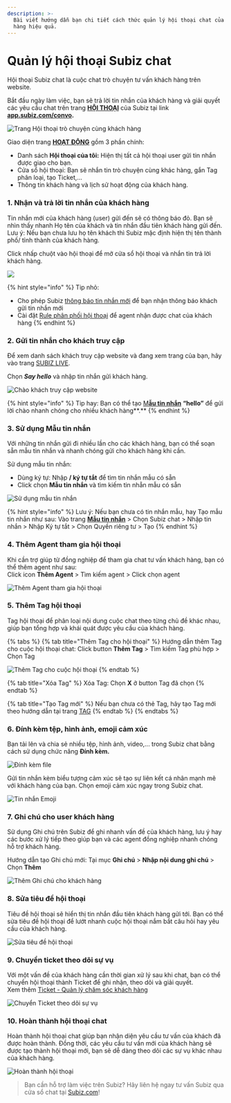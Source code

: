 ```yaml
---
description: >-
  Bài viết hướng dẫn bạn chi tiết cách thức quản lý hội thoại chat của khách
  hàng hiệu quả.
---
```


# Quản lý hội thoại Subiz chat

Hội thoại Subiz chat là cuộc chat trò chuyện tư vấn khách hàng trên website.

Bắt đầu ngày làm việc, bạn sẽ trả lời tin nhắn của khách hàng và giải quyết các yêu cầu chat trên trang [**HỘI THOẠI**](https://app.subiz.com/convo) của Subiz tại link [**app.subiz.com/convo**](https://app.subiz.com/convo)**.**

![Trang H&#x1ED9;i tho&#x1EA1;i tr&#xF2; chuy&#x1EC7;n c&#xF9;ng kh&#xE1;ch h&#xE0;ng](../../.gitbook/assets/conversation%20%282%29.png)

Giao diện trang [**HOẠT ĐỘNG**](https://app.subiz.com/convo) gồm 3 phần chính:

* Danh sách **Hội thoại của tôi:** Hiện thị tất cả hội thoại user gửi tin nhắn được giao cho bạn.
* Cửa sổ hội thoại: Bạn sẽ nhắn tin trò chuyện cùng khác hàng, gắn Tag phân loại, tạo Ticket,...
* Thông tin khách hàng và lịch sử hoạt động của khách hàng.

### 1. Nhận và trả lời tin nhắn của khách hàng

Tin nhắn mới của khách hàng \(user\) gửi đến sẽ có thông báo đỏ. Bạn sẽ nhìn thấy nhanh Họ tên của khách và tin nhắn đầu tiên khách hàng gửi đến.   
Lưu ý: Nếu bạn chưa lưu họ tên khách thì Subiz mặc định hiện thị tên thành phố/ tỉnh thành của khách hàng.

Click nhấp chuột vào hội thoại  để mở cửa sổ hội thoại và nhắn tin trả lời khách hàng.

![](../../.gitbook/assets/conversation%20%281%29.png)

{% hint style="info" %}
Tip nhỏ:

* Cho phép Subiz [thông báo tin nhắn mới](https://app.subiz.com/profile/setting-notification) để bạn nhận thông báo khách gửi tin nhắn mới
* Cài đặt [Rule phân phối hội thoại](https://app.subiz.com/settings/rule-setting) để agent nhận được chat của khách hàng
{% endhint %}

### 2. Gửi tin nhắn cho khách truy cập

Để xem danh sách khách truy cập website và đang xem trang của bạn, hãy vào trang [SUBIZ LIVE](https://app.subiz.com/visitors).

Chọn _**Say hello**_ và nhập tin nhắn gửi khách hàng.

![Ch&#xE0;o kh&#xE1;ch truy c&#x1EAD;p website](../../.gitbook/assets/live.png)

{% hint style="info" %}
Tip hay: Bạn có thể tạo [M**ẫu tin nhắn**](https://app.subiz.com/message-template) **“hello”** để gửi lời chào nhanh chóng cho nhiều khách hàng**.**
{% endhint %}

### 3. Sử dụng Mẫu tin nhắn

Với những tin nhắn gửi đi nhiều lần cho các khách hàng, bạn có thể soạn sẵn mẫu tin nhắn và nhanh chóng gửi cho khách hàng khi cần.

Sử dụng mẫu tin nhắn:

* Dùng ký tự: Nhập **/ ký tự tắt** để tìm tin nhắn mẫu có sẵn
* Click chọn **Mẫu tin nhắn** và tìm kiếm tin nhẵn mẫu có sẵn

![S&#x1EED; d&#x1EE5;ng m&#x1EAB;u tin nh&#x1EAF;n](../../.gitbook/assets/03.-mau-tin-nhan.png)

{% hint style="info" %}
Lưu ý: Nếu bạn chưa có tin nhắn mẫu, hay Tạo mẫu tin nhắn như sau: Vào trang [**Mẫu tin nhắn**](https://app.subiz.com/message-template) &gt; Chọn Subiz chat &gt; Nhập tin nhắn &gt; Nhập Ký tự tắt &gt; Chọn Quyền riêng tư &gt; Tạo
{% endhint %}

### 4. Thêm Agent tham gia hội thoại

Khi cần trợ giúp từ đồng nghiệp để tham gia chat tư vấn khách hàng, bạn có thể thêm agent như sau:   
Click icon **Thêm Agent** &gt; Tìm kiếm agent &gt; Click chọn agent

![Th&#xEA;m Agent tham gia h&#x1ED9;i tho&#x1EA1;i](../../.gitbook/assets/04.-them-agent.png)

### 5. Thêm Tag hội thoại

Tag hội thoại để phân loại nội dung cuộc chat theo từng chủ đề khác nhau, giúp bạn tổng hợp và khái quát được yêu cầu của khách hàng.

{% tabs %}
{% tab title="Thêm Tag cho hội thoại" %}
Hướng dẫn thêm Tag cho cuộc hội thoại chat: Click button **Thêm Tag** &gt; Tìm kiếm Tag phù hợp &gt; Chọn Tag

![Th&#xEA;m Tag cho cu&#x1ED9;c h&#x1ED9;i tho&#x1EA1;i](../../.gitbook/assets/05.-them-tag.png)
{% endtab %}

{% tab title="Xóa Tag" %}
Xóa Tag: Chọn **X** ở button Tag đã chọn
{% endtab %}

{% tab title="Tạo Tag mới" %}
Nếu bạn chưa có thẻ Tag, hãy tạo Tag mới theo hướng dẫn tại trang [TAG](https://app.subiz.com/settings/tags)
{% endtab %}
{% endtabs %}

### 6. **Đính kèm tệp, hình ảnh, emoji cảm xúc**

Bạn tải lên và chia sẻ nhiều tệp, hình ảnh, video,... trong Subiz chat bằng cách sử dụng chức năng **Đính kèm.**

![&#x110;&#xED;nh k&#xE8;m file](../../.gitbook/assets/06.-dinh-kem-tep.png)

Gửi tin nhắn kèm biểu tượng cảm xúc sẽ tạo sự liên kết cá nhân mạnh mẽ với khách hàng của bạn. Chọn emoji cảm xúc ngay trong Subiz chat.

![Tin nh&#x1EAF;n Emoji](../../.gitbook/assets/06.-emoji.png)

### 7. Ghi chú cho user khách hàng

Sử dụng Ghi chú trên Subiz để ghi nhanh vấn đề của khách hàng, lưu ý hay các bước xử lý tiếp theo giúp bạn và các agent đồng nghiệp nhanh chóng hỗ trợ khách hàng.

Hướng dẫn tạo Ghi chú mới: Tại mục **Ghi chú** &gt; **Nhập nội dung ghi chú** &gt; Chọn **Thêm**

![Th&#xEA;m Ghi ch&#xFA; cho kh&#xE1;ch h&#xE0;ng](../../.gitbook/assets/user-info%20%281%29.png)

### 8. Sửa tiêu đề hội thoại

Tiêu đề hội thoại sẽ hiển thị tin nhắn đầu tiên khách hàng gửi tới. Bạn có thể sửa tiêu đề hội thoại để lướt nhanh cuộc hội thoại nắm bắt câu hỏi hay yêu cầu của khách hàng.

![S&#x1EED;a ti&#xEA;u &#x111;&#x1EC1; h&#x1ED9;i tho&#x1EA1;i](../../.gitbook/assets/08.-sua-tieu-de.png)

### 9. Chuyển ticket theo dõi sự vụ

Với một vấn đề của khách hàng cần thời gian xử lý sau khi chat, bạn có thể chuyển hội thoại thành Ticket để ghi nhận, theo dõi và giải quyết.  
Xem thêm [Ticket - Quản lý chăm sóc khách hàng](ticket-quan-ly-cham-soc-khach-hang.md)

![Chuy&#x1EC3;n Ticket theo d&#xF5;i s&#x1EF1; v&#x1EE5;](../../.gitbook/assets/09.-them-ticket.png)

### 10. Hoàn thành hội thoại chat

Hoàn thành hội thoại chat giúp bạn nhận diện yêu cầu tư vấn của khách đã được hoàn thành. Đồng thời, các yêu cầu tư vấn mới của khách hàng sẽ được tạo thành hội thoại mới, bạn sẽ dễ dàng theo dõi các sự vụ khác nhau của khách hàng.

![Ho&#xE0;n th&#xE0;nh h&#x1ED9;i tho&#x1EA1;i](../../.gitbook/assets/10.-hoan-thanh-hoi-thoai.png)

> Bạn cần hỗ trợ làm việc trên Subiz? Hãy liên hệ ngay tư vấn Subiz qua cửa sổ chat tại [Subiz.com](https://subiz.com/vi/feature.html)!

  
  
  
  
  


